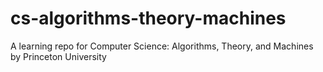 # cs-algorithms-theory-machines
A learning repo for Computer Science: Algorithms, Theory, and Machines by Princeton University
